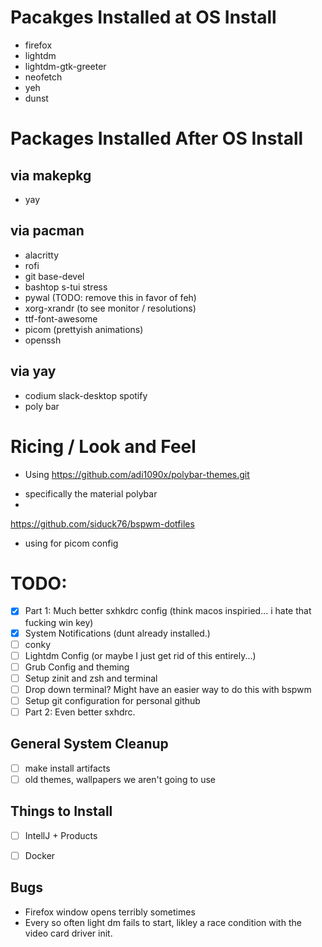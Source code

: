 # Pacakges Installed at OS Install
* firefox
* lightdm
* lightdm-gtk-greeter
* neofetch
* yeh
* dunst


# Packages Installed After OS Install

## via makepkg
* yay 

## via pacman
* alacritty
* rofi
* git base-devel
* bashtop s-tui stress
* pywal (TODO: remove this in favor of feh)
* xorg-xrandr (to see monitor / resolutions)
* ttf-font-awesome
* picom (prettyish animations)
* openssh

## via yay
* codium slack-desktop spotify
* poly bar


# Ricing / Look and Feel
* Using https://github.com/adi1090x/polybar-themes.git
- specifically the material polybar
- 

https://github.com/siduck76/bspwm-dotfiles
* using for picom config

# TODO:

- [x] Part 1: Much better sxhkdrc config (think macos inspiried... i hate that fucking win key)
- [x] System Notifications (dunt already installed.)
- [ ] conky
- [ ] Lightdm Config (or maybe I just get rid of this entirely...)
- [ ] Grub Config and theming
- [ ] Setup zinit and zsh and terminal
- [ ] Drop down terminal? Might have an easier way to do this with bspwm
- [ ] Setup git configuration for personal github
- [ ] Part 2: Even better sxhdrc.

## General System Cleanup
- [ ] make install artifacts
- [ ] old themes, wallpapers we aren't going to use

## Things to Install
- [ ] IntellJ + Products
- [ ] Docker


## Bugs
* Firefox window opens terribly sometimes
* Every so often light dm fails to start, likley a race condition with the video card driver init.